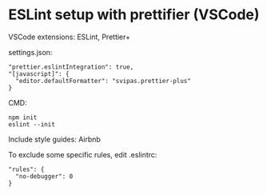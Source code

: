 # ESLint setup with prettifier (VSCode)

VSCode extensions: ESLint, Prettier+

settings.json:

```
"prettier.eslintIntegration": true,
"[javascript]": {
  "editor.defaultFormatter": "svipas.prettier-plus"
}
```

CMD:

```
npm init
eslint --init
```

Include style guides: Airbnb 

To exclude some specific rules, edit .eslintrc:

```
"rules": {
  "no-debugger": 0
}
```
